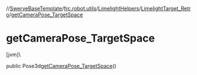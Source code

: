 //[SwerveBaseTemplate](../../../../index.md)/[frc.robot.utils](../../index.md)/[LimelightHelpers](../index.md)/[LimelightTarget_Retro](index.md)/[getCameraPose_TargetSpace](get-camera-pose_-target-space.md)

# getCameraPose_TargetSpace

[jvm]\

public Pose3d[getCameraPose_TargetSpace](get-camera-pose_-target-space.md)()
